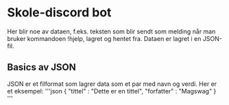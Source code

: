 # Skole-discord bot
Her blir noe av dataen, f.eks. teksten som blir sendt som melding når man bruker kommandoen !hjelp, lagret og hentet fra. Dataen er lagret i en JSON-fil.
## Basics av JSON
JSON er et filformat som lagrer data som et par med navn og verdi.
Her er et eksempel:
'''json
{
"tittel" : "Dette er en tittel",
"forfatter" : "Magswag"
}
'''
